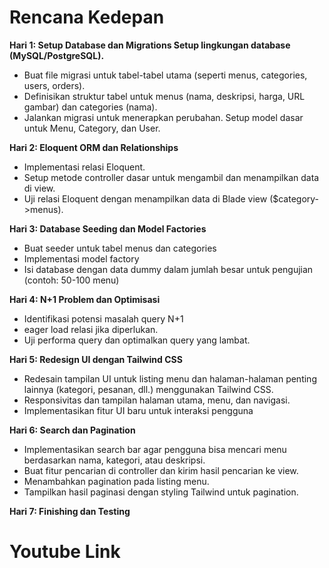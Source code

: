 # Rencana Kedepan
**Hari 1: Setup Database dan Migrations
Setup lingkungan database (MySQL/PostgreSQL).**
- Buat file migrasi untuk tabel-tabel utama (seperti menus, categories, users, orders).
- Definisikan struktur tabel untuk menus (nama, deskripsi, harga, URL gambar) dan categories (nama).
- Jalankan migrasi untuk menerapkan perubahan.
Setup model dasar untuk Menu, Category, dan User.

**Hari 2: Eloquent ORM dan Relationships**
- Implementasi relasi Eloquent.
- Setup metode controller dasar untuk mengambil dan menampilkan data di view.
- Uji relasi Eloquent dengan menampilkan data di Blade view ($category->menus).

**Hari 3: Database Seeding dan Model Factories**
- Buat seeder untuk tabel menus dan categories
- Implementasi model factory
- Isi database dengan data dummy dalam jumlah besar untuk pengujian (contoh: 50-100 menu)

**Hari 4: N+1 Problem dan Optimisasi**
- Identifikasi potensi masalah query N+1 
- eager load relasi jika diperlukan.
- Uji performa query dan optimalkan query yang lambat.

**Hari 5: Redesign UI dengan Tailwind CSS**
- Redesain tampilan UI untuk listing menu dan halaman-halaman penting lainnya (kategori, pesanan, dll.) menggunakan Tailwind CSS.
- Responsivitas dan tampilan halaman utama, menu, dan navigasi.
- Implementasikan fitur UI baru untuk interaksi pengguna

**Hari 6: Search dan Pagination**
- Implementasikan search bar agar pengguna bisa mencari menu berdasarkan nama, kategori, atau deskripsi.
- Buat fitur pencarian di controller dan kirim hasil pencarian ke view.
- Menambahkan pagination pada listing menu.
- Tampilkan hasil paginasi dengan styling Tailwind untuk pagination.

**Hari 7: Finishing dan Testing**
# Youtube Link